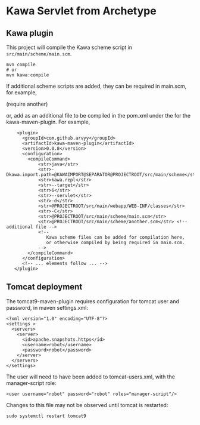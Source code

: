 # Kawa Servlet from Archetype

## Kawa plugin

This project will compile the Kawa scheme script in `src/main/scheme/main.scm`.

    mvn compile
    # or
    mvn kawa:compile

If additional scheme scripts are added, they can be required in main.scm, for example,

   (require another)

or, add as an additional file to be compiled in the pom.xml under the <configuration>
for the kawa-maven-plugin. For example,

        <plugin>
          <groupId>com.github.arvyy</groupId>
          <artifactId>kawa-maven-plugin</artifactId>
          <version>0.0.8</version>
          <configuration>
            <compileCommand>
                <str>java</str>
                <str>-Dkawa.import.path=@KAWAIMPORT@SEPARATOR@PROJECTROOT/src/main/scheme</str>
                <str>kawa.repl</str>
                <str>--target</str>
                <str>6</str>
                <str>--servlet</str>
                <str>-d</str>
                <str>@PROJECTROOT/src/main/webapp/WEB-INF/classes</str>
                <str>-C</str>
                <str>@PROJECTROOT/src/main/scheme/main.scm</str>
                <str>@PROJECTROOT/src/main/scheme/another.scm</str> <!-- additional file -->
                <!--
                   Kawa scheme files can be added for compilation here,
                   or otherwise compiled by being required in main.scm.
                -->
            </compileCommand>
          </configuration>
          <!-- ... elements follow ... -->
       </plugin>

## Tomcat deployment

The tomcat9-maven-plugin requires configuration for tomcat user and password, in maven settings.xml:

    <?xml version="1.0" encoding="UTF-8"?>
    <settings >
      <servers>
        <server>
          <id>apache.snapshots.https</id>
          <username>robot</username>
          <password>robot</password>
        </server>
      </servers>
    </settings>

The user will need to have been added to tomcat-users.xml, with the manager-script role:

    <user username="robot" password="robot" roles="manager-script"/>

Changes to this file may not be observed until tomcat is restarted:

    sudo systemctl restart tomcat9



